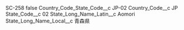 <?xml version="1.0" encoding="UTF-8"?>
<CustomMetadata xmlns="http://soap.sforce.com/2006/04/metadata" xmlns:xsi="http://www.w3.org/2001/XMLSchema-instance" xmlns:xsd="http://www.w3.org/2001/XMLSchema">
    <label>SC-258</label>
    <protected>false</protected>
    <values>
        <field>Country_Code_State_Code__c</field>
        <value xsi:type="xsd:string">JP-02</value>
    </values>
    <values>
        <field>Country_Code__c</field>
        <value xsi:type="xsd:string">JP</value>
    </values>
    <values>
        <field>State_Code__c</field>
        <value xsi:type="xsd:string">02</value>
    </values>
    <values>
        <field>State_Long_Name_Latin__c</field>
        <value xsi:type="xsd:string">Aomori</value>
    </values>
    <values>
        <field>State_Long_Name_Local__c</field>
        <value xsi:type="xsd:string">青森県</value>
    </values>
</CustomMetadata>
